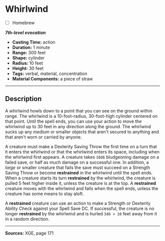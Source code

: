 # Whirlwind
- [ ] Homebrew

***7th-level evocation***
- **Casting Time:** action
- **Duration:** 1 minute
- **Range:** 300 feet
- **Shape:** cylinder
- **Radius:** 10 feet
- **Height:** 30 feet
- **Tags:** verbal, material, concentration
- **Material Components:** a piece of straw

---

## Description
A whirlwind howls down to a point that you can see on the ground within range.
The whirlwind is a 10-foot-radius, 30-foot-high cylinder centered on that point.
Until the spell ends, you can use your action to move the whirlwind up to 30 feet in any direction along the ground.
The whirlwind sucks up any *medium* or smaller objects that aren't secured to anything and that aren't worn or carried by anyone.

A creature must make a Dexterity Saving Throw the first time on a turn that it enters the whirlwind or that the whirlwind enters its space, including when the whirlwind first appears.
A creature takes `10d6` bludgeoning damage on a failed save, or half as much damage on a successful one.
In addition, a *large* or smaller creature that fails the save must succeed on a Strength Saving Throw or become **restrained** in the whirlwind until the spell ends.
When a creature starts its turn **restrained** by the whirlwind, the creature is pulled 5 feet higher inside it, unless the creature is at the top.
A **restrained** creature moves with the whirlwind and falls when the spell ends, unless the creature has some means to stay aloft.

A **restrained** creature can use an action to make a Strength or Dexterity Ability Check against your Spell Save DC.
If successful, the creature is no longer **restrained** by the whirlwind and is hurled `3d6 × 10` feet away from it in a random direction.

---

**Sources:** XGE, page 171
